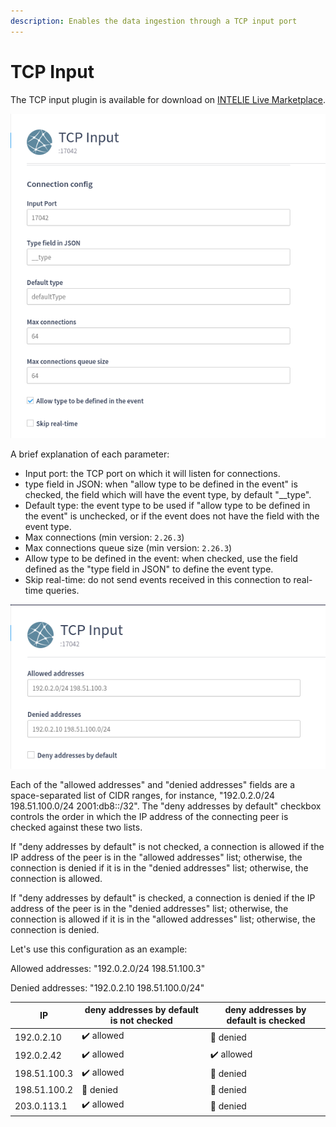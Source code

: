 ```yaml
---
description: Enables the data ingestion through a TCP input port
---
```


# TCP Input

The TCP input plugin is available for download on [INTELIE Live Marketplace](https://marketplace.intelie.com/artifact/plugin-tcpinput).

![Example of basic TCP Input configuration](<../.gitbook/assets/image (82).png>)

A brief explanation of each parameter:

* Input port: the TCP port on which it will listen for connections.
* type field in JSON: when "allow type to be defined in the event" is checked, the field which will have the event type, by default "\_\_type".
* Default type: the event type to be used if "allow type to be defined in the event" is unchecked, or if the event does not have the field with the event type.
* Max connections (min version: `2.26.3`)
* Max connections queue size (min version: `2.26.3`)
* Allow type to be defined in the event: when checked, use the field defined as the "type field in JSON" to define the event type.
* Skip real-time: do not send events received in this connection to real-time queries.

![Allowed/Denied addresses list](<../.gitbook/assets/image (104).png>)

Each of the "allowed addresses" and "denied addresses" fields are a space-separated list of CIDR ranges, for instance, "192.0.2.0/24 198.51.100.0/24 2001:db8::/32". The "deny addresses by default" checkbox controls the order in which the IP address of the connecting peer is checked against these two lists.

If "deny addresses by default" is not checked, a connection is allowed if the IP address of the peer is in the "allowed addresses" list; otherwise, the connection is denied if it is in the "denied addresses" list; otherwise, the connection is allowed.

If "deny addresses by default" is checked, a connection is denied if the IP address of the peer is in the "denied addresses" list; otherwise, the connection is allowed if it is in the "allowed addresses" list; otherwise, the connection is denied.



Let's use this configuration as an example:&#x20;

Allowed addresses:  "192.0.2.0/24 198.51.100.3"

Denied addresses: "192.0.2.10 198.51.100.0/24"

| IP           | deny addresses by default is not checked | deny addresses by default is checked |
| ------------ | ---------------------------------------- | ------------------------------------ |
| 192.0.2.10   | ✔️ allowed                               | 🚫 denied                            |
| 192.0.2.42   | ✔️ allowed                               | ✔️ allowed                           |
| 198.51.100.3 | ✔️ allowed                               | 🚫 denied                            |
| 198.51.100.2 | 🚫 denied                                | 🚫 denied                            |
| 203.0.113.1  | ✔️ allowed                               | 🚫 denied                            |

